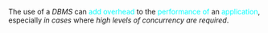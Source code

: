 The use of a *DBMS* can <span style="color:#00ffff">add overhead</span> to the <span style="color:#00ffff">performance of</span> an <span style="color:#00ffff">application</span>,
	 especially *in cases* where *high levels of concurrency are required*.